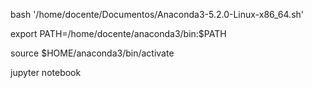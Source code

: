 bash '/home/docente/Documentos/Anaconda3-5.2.0-Linux-x86_64.sh' 

export PATH=/home/docente/anaconda3/bin:$PATH

source $HOME/anaconda3/bin/activate

jupyter notebook
